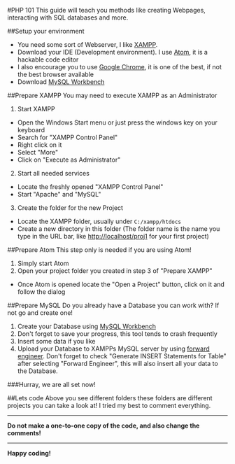 #PHP 101
This guide will teach you methods like creating Webpages, interacting with SQL databases and more.

##Setup your environment
* You need some sort of Webserver, I like [XAMPP](https://www.apachefriends.org/de/index.html).
* Download your IDE (Development environment). I use [Atom](https://atom.io/), it is a hackable code editor
* I also encourage you to use [Google Chrome](https://www.google.de/chrome/browser/desktop/index.html?brand=CHBD&gclid=CLue5aGG7dECFY8Q0wodYzMBlg), it is one of the best, if not the best browser available
* Download [MySQL Workbench](https://dev.mysql.com/downloads/workbench/)

##Prepare XAMPP
You may need to execute XAMPP as an Administrator

1. Start XAMPP
* Open the Windows Start menu or just press the windows key on your keyboard
* Search for "XAMPP Control Panel"
* Right click on it
* Select "More"
* Click on "Execute as Administrator"

2. Start all needed services
* Locate the freshly opened "XAMPP Control Panel"
* Start "Apache" and "MySQL"

3. Create the folder for the new Project
* Locate the XAMPP folder, usually under `C:/xampp/htdocs`
* Create a new directory in this folder (The folder name is the name you type in the URL bar, like [http://localhost/proj1](http://localhost/proj1) for your first project)

##Prepare Atom
This step only is needed if you are using Atom!

1. Simply start Atom
2. Open your project folder you created in step 3 of "Prepare XAMPP"
* Once Atom is opened locate the "Open a Project" button, click on it and follow the dialog

##Prepare MySQL
Do you already have a Database you can work with? If not go and create one!

1. Create your Database using [MySQL Workbench](https://dev.mysql.com/downloads/workbench/)
2. Don't forget to save your progress, this tool tends to crash frequently
3. Insert some data if you like
4. Upload your Database to XAMPPs MySQL server by using [forward engineer](https://dev.mysql.com/doc/workbench/en/wb-forward-engineering-sql-scripts.html). Don't forget to check "Generate INSERT Statements for Table" after selecting "Forward Engineer", this will also insert all your data to the Database.

###Hurray, we are all set now!

##Lets code
Above you see different folders these folders are different projects you can take a look at! I tried my best to comment everything.
***
**Do not make a one-to-one copy of the code, and also change the comments!**
***
**Happy coding!**